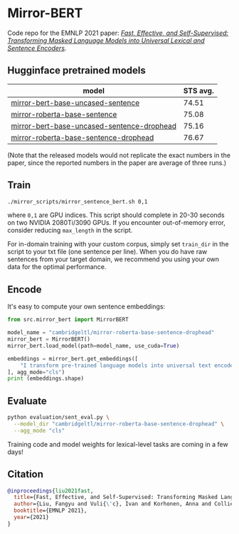 # Mirror-BERT

Code repo for the EMNLP 2021 paper: [*Fast, Effective, and Self-Supervised: Transforming Masked Language Models into Universal Lexical and Sentence Encoders*](https://arxiv.org/pdf/2104.08027.pdf).

## Hugginface pretrained models

|model | STS avg. |
|------|------|
|[mirror-bert-base-uncased-sentence](https://huggingface.co/cambridgeltl/mirror-bert-base-uncased-sentence)|74.51|
|[mirror-roberta-base-sentence](https://huggingface.co/cambridgeltl/mirror-roberta-base-sentence)|75.08|
|[mirror-bert-base-uncased-sentence-drophead](https://huggingface.co/cambridgeltl/mirror-bert-base-uncased-sentence-drophead)|75.16|
|[mirror-roberta-base-sentence-drophead](https://huggingface.co/cambridgeltl/mirror-roberta-base-sentence-drophead)| 76.67|

(Note that the released models would not replicate the exact numbers in the paper, since the reported numbers in the paper are average of three runs.)

## Train
```bash
./mirror_scripts/mirror_sentence_bert.sh 0,1
```
where `0,1` are GPU indices. This script should complete in 20-30 seconds on two NVIDIA 2080Ti/3090 GPUs. If you encounter out-of-memory error, consider reducing `max_length` in the script.

For in-domain training with your custom corpus, simply set `train_dir` in the script to your txt file (one sentence per line). When you do have raw sentences from your target domain, we recommend you using your own data for the optimal performance.

## Encode 
It's easy to compute your own sentence embeddings:
```python
from src.mirror_bert import MirrorBERT

model_name = "cambridgeltl/mirror-roberta-base-sentence-drophead"
mirror_bert = MirrorBERT()
mirror_bert.load_model(path=model_name, use_cuda=True)

embeddings = mirror_bert.get_embeddings([
    "I transform pre-trained language models into universal text encoders.",
], agg_mode="cls")
print (embeddings.shape)
```

## Evaluate
```bash
python evaluation/sent_eval.py \
  --model_dir "cambridgeltl/mirror-roberta-base-sentence-drophead" \
  --agg_mode "cls"
```

Training code and model weights for lexical-level tasks are coming in a few days!

## Citation
```bibtex
@inproceedings{liu2021fast,
  title={Fast, Effective, and Self-Supervised: Transforming Masked Language Models into Universal Lexical and Sentence Encoders},
  author={Liu, Fangyu and Vuli{\'c}, Ivan and Korhonen, Anna and Collier, Nigel},
  booktitle={EMNLP 2021},
  year={2021}
}
```
